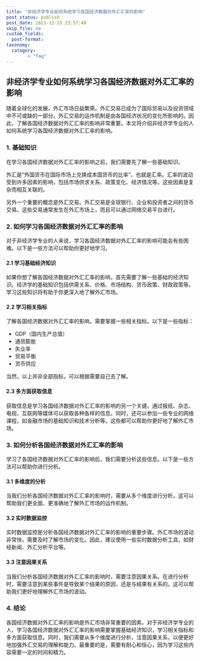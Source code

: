 ```yaml
---
title: "非经济学专业如何系统学习各国经济数据对外汇汇率的影响"
post_status: publish
post_date: 2023-12-25 23:57:48
skip_file: no
custom_fields: 
  post-format: 
taxonomy:
  category:
        - "faq"
---
```


## 非经济学专业如何系统学习各国经济数据对外汇汇率的影响

随着全球化的发展，外汇市场日益繁荣。外汇交易已成为了国际贸易以及投资领域中不可或缺的一部分。外汇交易的运作机制是由各国经济状况的变化所影响的。因此，了解各国经济数据对外汇汇率的影响非常重要。本文将介绍非经济学专业的人如何系统学习各国经济数据对外汇汇率的影响。

### 1. 基础知识

在学习各国经济数据对外汇汇率的影响之前，我们需要先了解一些基础知识。

外汇是“外国货币在国际市场上兑换成本国货币的比率”，也就是汇率。汇率的波动受到许多因素的影响，包括市场供求关系、政策变化、经济情况等。这些因素是复杂而相互关联的。

另外一个重要的概念是外汇交易。外汇交易是全球银行、企业和投资者之间的货币交易。这些交易通常发生在外汇市场上，而且可以通过网络交易平台进行。

### 2. 如何学习各国经济数据对外汇汇率的影响

对于非经济学专业的人来说，学习各国经济数据对外汇汇率的影响可能会有些困难。以下是一些方法可以帮助你更好地学习。

#### 2.1 学习基础经济知识

如果你想了解各国经济数据对外汇汇率的影响，首先需要了解一些基础的经济知识。经济学的基础知识包括供需关系、价格、市场结构、货币政策、财政政策等。学习这些知识将有助于你更深入地了解外汇市场。

#### 2.2 学习相关指标

了解各国经济数据对外汇汇率的影响，需要掌握一些相关指标。以下是一些指标：

- GDP（国内生产总值）
- 通货膨胀
- 失业率
- 贸易平衡
- 货币供应

当然，以上并非全部指标，可以根据需要自己去了解。

#### 2.3 多方面获取信息

获取信息是学习各国经济数据对外汇汇率的影响的另一个关键。通过报纸、杂志、电视、互联网等媒体可以获取各种各样的信息。同时，还可以参加一些专业的网络课程，如金融市场的基础知识和技术分析等。这些都可以帮助你更好地了解外汇市场。

### 3. 如何分析各国经济数据对外汇汇率的影响

学习了各国经济数据对外汇汇率的影响后，我们需要分析这些信息。以下是一些方法可以帮助你进行分析。

#### 3.1 多维度的分析

当我们分析各国经济数据对外汇汇率的影响时，需要从多个维度进行分析。这可以帮助我们更全面、更准确地了解外汇市场的运作机制。

#### 3.2 实时数据监控

实时数据监控是分析各国经济数据对外汇汇率的影响的重要步骤。外汇市场的波动非常快，需要及时了解市场的变化。因此，建议使用一些实时数据分析工具，如财经新闻、外汇分析平台等。

#### 3.3 注意因果关系

当我们分析各国经济数据对外汇汇率的影响时，需要注意因果关系。在进行分析时，需要注意到某些事件是导致某个结果的原因，还是与结果有关系的。这可以帮助我们更好地理解外汇市场的波动。

### 4. 结论

各国经济数据对外汇汇率的影响是外汇市场非常重要的因素。对于非经济学专业的人，学习各国经济数据对外汇汇率的影响需要掌握基础经济知识，学习相关指标和多方面获取信息。同时，我们需要从多个维度进行分析，注意因果关系，以便更好地加强外汇交易的理解和能力。最重要的是，需要有耐心和恒心，因为学习这些内容需要一定的时间和精力。
